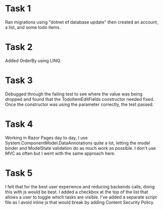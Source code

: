 # Task 1
Ran migrations using "dotnet ef database update" then created an account, a list, and some todo items.

# Task 2
Added OrderBy using LINQ.

# Task 3
Debugged through the failing test to see where the value was being dropped and found that the TodoItemEditFields constructor needed fixed. Once the constructor was using the parameter correctly, the test passed.

# Task 4
Working in Razor Pages day to day, I use System.ComponentModel.DataAnnotations quite a lot, letting the model binder and ModelState validation do as much work as possible. I don't use MVC as often but I went with the same approach here.

# Task 5
I felt that for the best user experience and reducing backends calls, doing this with js would be best. I added a checkbox at the top of the list that allows a user to toggle which tasks are visible. I've added a separate script file as I avoid inline js that would break by adding Content Security Policy.
